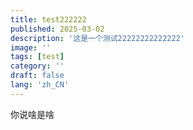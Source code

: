 ```yaml
---
title: test222222
published: 2025-03-02
description: '这是一个测试22222222222222'
image: ''
tags: [test]
category: ''
draft: false 
lang: 'zh_CN'
---
```

你说啥是啥